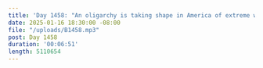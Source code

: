 ```yaml
---
title: 'Day 1458: "An oligarchy is taking shape in America of extreme wealth."'
date: 2025-01-16 18:30:00 -08:00
file: "/uploads/B1458.mp3"
post: Day 1458
duration: '00:06:51'
length: 5110654
---
```


